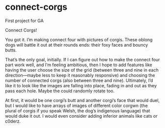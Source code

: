 # connect-corgs
First project for GA

Connect Corgs!

You got it. I’m making connect four with pictures of corgis. These oblong dogs will battle it out at their rounds ends: their foxy faces and bouncy butts.

That’s the only goal, initially. If I can figure out how to make the connect four part work well, and I’m feeling ambitious, then I hope to add features like having the user choose the size of the grid (between three and nine in each direction—maybe less to keep it reasonably responsive) and choosing the number of connected corgs (also between three and nine). Ultimately, I’d like it to look like the images are falling into place, fading in and out as they pass each hole. Maybe the could randomly rotate too. 

At first, it would be one corgi’s butt and another corgi’s face that would duel, but I would like to have arrays of images of different color corgwn (the plural of corgis if you speak Welsh, the dog’s indigenous language) that would duke it out. I would even consider adding inferior animals like cats or c0derz. 

